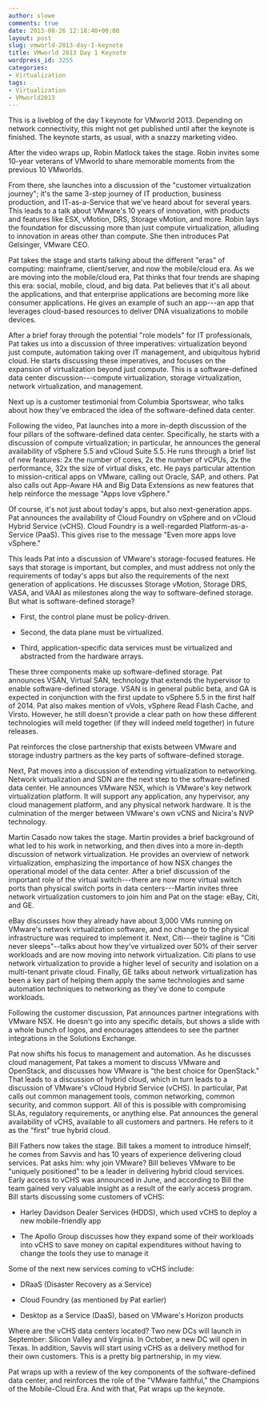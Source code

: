 ```yaml
---
author: slowe
comments: true
date: 2013-08-26 12:18:40+00:00
layout: post
slug: vmworld-2013-day-1-keynote
title: VMworld 2013 Day 1 Keynote
wordpress_id: 3255
categories:
- Virtualization
tags:
- Virtualization
- VMworld2013
---
```


This is a liveblog of the day 1 keynote for VMworld 2013. Depending on network connectivity, this might not get published until after the keynote is finished. The keynote starts, as usual, with a snazzy marketing video.

After the video wraps up, Robin Matlock takes the stage. Robin invites some 10-year veterans of VMworld to share memorable moments from the previous 10 VMworlds.

From there, she launches into a discussion of the "customer virtualization journey"; it's the same 3-step journey of IT production, business production, and IT-as-a-Service that we've heard about for several years. This leads to a talk about VMware's 10 years of innovation, with products and features like ESX, vMotion, DRS, Storage vMotion, and more. Robin lays the foundation for discussing more than just compute virtualization, alluding to innovation in areas other than compute. She then introduces Pat Gelsinger, VMware CEO.

Pat takes the stage and starts talking about the different "eras" of computing: mainframe, client/server, and now the mobile/cloud era. As we are moving into the mobile/cloud era, Pat thinks that four trends are shaping this era: social, mobile, cloud, and big data. Pat believes that it's all about the applications, and that enterprise applications are becoming more like consumer applications. He gives an example of such an app---an app that leverages cloud-based resources to deliver DNA visualizations to mobile devices.

After a brief foray through the potential "role models" for IT professionals, Pat takes us into a discussion of three imperatives: virtualization beyond just compute, automation taking over IT management, and ubiquitous hybrid cloud. He starts discussing these imperatives, and focuses on the expansion of virtualization beyond just compute. This is a software-defined data center discussion---compute virtualization, storage virtualization, network virtualization, and management.

Next up is a customer testimonial from Columbia Sportswear, who talks about how they've embraced the idea of the software-defined data center.

Following the video, Pat launches into a more in-depth discussion of the four pillars of the software-defined data center. Specifically, he starts with a discussion of compute virtualization; in particular, he announces the general availability of vSphere 5.5 and vCloud Suite 5.5. He runs through a brief list of new features: 2x the number of cores, 2x the number of vCPUs, 2x the performance, 32x the size of virtual disks, etc. He pays particular attention to mission-critical apps on VMware, calling out Oracle, SAP, and others. Pat also calls out App-Aware HA and Big Data Extensions as new features that help reinforce the message "Apps love vSphere."

Of course, it's not just about today's apps, but also next-generation apps. Pat announces the availability of Cloud Foundry on vSphere and on vCloud Hybrid Service (vCHS). Cloud Foundry is a well-regarded Platform-as-a-Service (PaaS). This gives rise to the message "Even more apps love vSphere."

This leads Pat into a discussion of VMware's storage-focused features. He says that storage is important, but complex, and must address not only the requirements of today's apps but also the requirements of the next generation of applications. He discusses Storage vMotion, Storage DRS, VASA, and VAAI as milestones along the way to software-defined storage. But what is software-defined storage?

* First, the control plane must be policy-driven.

* Second, the data plane must be virtualized.

* Third, application-specific data services must be virtualized and abstracted from the hardware arrays.

These three components make up software-defined storage. Pat announces VSAN, Virtual SAN, technology that extends the hypervisor to enable software-defined storage. VSAN is in general public beta, and GA is expected in conjunction with the first update to vSphere 5.5 in the first half of 2014. Pat also makes mention of vVols, vSphere Read Flash Cache, and Virsto. However, he still doesn't provide a clear path on how these different technologies will meld together (if they will indeed meld together) in future releases.

Pat reinforces the close partnership that exists between VMware and storage industry partners as the key parts of software-defined storage.

Next, Pat moves into a discussion of extending virtualization to networking. Network virtualization and SDN are the next step to the software-defined data center. He announces VMware NSX, which is VMware's key network virtualization platform. It will support any application, any hypervisor, any cloud management platform, and any physical network hardware. It is the culmination of the merger between VMware's own vCNS and Nicira's NVP technology.

Martin Casado now takes the stage. Martin provides a brief background of what led to his work in networking, and then dives into a more in-depth discussion of network virtualization. He provides an overview of network virtualization, emphasizing the importance of how NSX changes the operational model of the data center. After a brief discussion of the important role of the virtual switch---there are now more virtual switch ports than physical switch ports in data centers---Martin invites three network virtualization customers to join him and Pat on the stage: eBay, Citi, and GE.

eBay discusses how they already have about 3,000 VMs running on VMware's network virtualization software, and no change to the physical infrastructure was required to implement it. Next, Citi---their tagline is "Citi never sleeps"--talks about how they've virtualized over 50% of their server workloads and are now moving into network virtualization. Citi plans to use network virtualization to provide a higher level of security and isolation on a multi-tenant private cloud. Finally, GE talks about network virtualization has been a key part of helping them apply the same technologies and same automation techniques to networking as they've done to compute workloads.

Following the customer discussion, Pat announces partner integrations with VMware NSX. He doesn't go into any specific details, but shows a slide with a whole bunch of logos, and encourages attendees to see the partner integrations in the Solutions Exchange.

Pat now shifts his focus to management and automation. As he discusses cloud management, Pat takes a moment to discuss VMware and OpenStack, and discusses how VMware is "the best choice for OpenStack." That leads to a discussion of hybrid cloud, which in turn leads to a discussion of VMware's vCloud Hybrid Service (vCHS). In particular, Pat calls out common management tools, common networking, common security, and common support. All of this is possible with compromising SLAs, regulatory requirements, or anything else. Pat announces the general availability of vCHS, available to all customers and partners. He refers to it as the "first" true hybrid cloud.

Bill Fathers now takes the stage. Bill takes a moment to introduce himself; he comes from Savvis and has 10 years of experience delivering cloud services. Pat asks him: why join VMware? Bill believes VMware to be "uniquely positioned" to be a leader in delivering hybrid cloud services. Early access to vCHS was announced in June, and according to Bill the team gained very valuable insight as a result of the early access program. Bill starts discussing some customers of vCHS:

* Harley Davidson Dealer Services (HDDS), which used vCHS to deploy a new mobile-friendly app

* The Apollo Group discusses how they expand some of their workloads into vCHS to save money on capital expenditures without having to change the tools they use to manage it

Some of the next new services coming to vCHS include:

* DRaaS (Disaster Recovery as a Service)

* Cloud Foundry (as mentioned by Pat earlier)

* Desktop as a Service (DaaS), based on VMware's Horizon products

Where are the vCHS data centers located? Two new DCs will launch in September: Silicon Valley and Virginia. In October, a new DC will open in Texas. In addition, Savvis will start using vCHS as a delivery method for their own customers. This is a pretty big partnership, in my view.

Pat wraps up with a review of the key components of the software-defined data center, and reinforces the role of the "VMware faithful," the Champions of the Mobile-Cloud Era. And with that, Pat wraps up the keynote.
